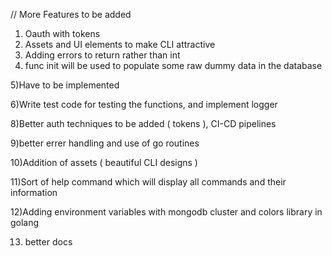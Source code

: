// More Features to be added
1) Oauth with tokens
2) Assets and UI elements to make CLI attractive
3) Adding errors to return rather than int
4) func init will be used to populate some raw dummy data in the database

5)Have to be implemented

6)Write test code for testing the functions, and implement logger

8)Better auth techniques to be added ( tokens ), CI-CD pipelines

9)better errer handling and use of go routines

10)Addition of assets ( beautiful CLI designs )

11)Sort of help command which will display all commands and their information

12)Adding environment variables with mongodb cluster and colors library in golang

13) better docs
